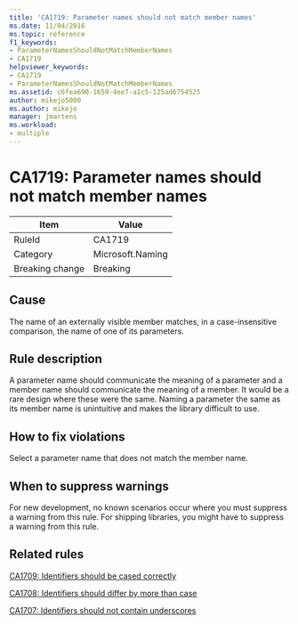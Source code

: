 ```yaml
---
title: 'CA1719: Parameter names should not match member names'
ms.date: 11/04/2016
ms.topic: reference
f1_keywords:
- ParameterNamesShouldNotMatchMemberNames
- CA1719
helpviewer_keywords:
- CA1719
- ParameterNamesShouldNotMatchMemberNames
ms.assetid: c6fea690-1659-4ee7-a1c5-125ad6754525
author: mikejo5000
ms.author: mikejo
manager: jmartens
ms.workload:
- multiple
---
```

# CA1719: Parameter names should not match member names

|Item|Value|
|-|-|
|RuleId|CA1719|
|Category|Microsoft.Naming|
|Breaking change|Breaking|

## Cause
The name of an externally visible member matches, in a case-insensitive comparison, the name of one of its parameters.

## Rule description
A parameter name should communicate the meaning of a parameter and a member name should communicate the meaning of a member. It would be a rare design where these were the same. Naming a parameter the same as its member name is unintuitive and makes the library difficult to use.

## How to fix violations
Select a parameter name that does not match the member name.

## When to suppress warnings
For new development, no known scenarios occur where you must suppress a warning from this rule. For shipping libraries, you might have to suppress a warning from this rule.

## Related rules
[CA1709: Identifiers should be cased correctly](../code-quality/ca1709.md)

[CA1708: Identifiers should differ by more than case](/dotnet/fundamentals/code-analysis/quality-rules/ca1708)

[CA1707: Identifiers should not contain underscores](/dotnet/fundamentals/code-analysis/quality-rules/ca1707)
